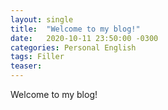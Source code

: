 ```yaml
---
layout: single
title:  "Welcome to my blog!"
date:   2020-10-11 23:50:00 -0300
categories: Personal English
tags: Filler
teaser:
---
```


Welcome to my blog!
